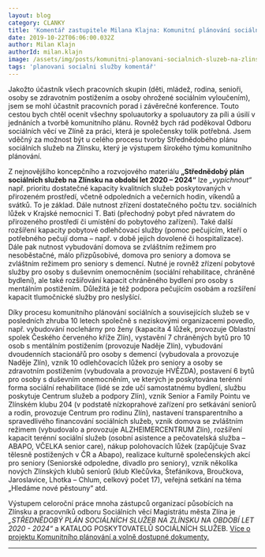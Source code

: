 ```yaml
---
layout: blog
category: CLANKY
title: 'Komentář zastupitele Milana Klajna: Komunitní plánování sociálních služeb na Zlínsku.'
date: 2019-10-22T06:06:00.032Z
author: Milan Klajn
authorId: milan.klajn
image: /assets/img/posts/komunitni-planovani-socialnich-sluzeb-na-zlinsku.jpg
tags: 'planovani socialni služby komentář'
---
```


Jakožto účastník všech pracovních skupin (děti, mládež, rodina, senioři, osoby se zdravotním postižením a osoby ohrožené sociálním vyloučením), jsem se mohl účastnit pracovních porad i závěrečné konference. Touto cestou bych chtěl ocenit všechny spoluautorky a spoluautory za píli a úsilí v jednáních a tvorbě komunitního plánu. Rovněž bych rád poděkoval Odboru sociálních věcí ve Zlíně za práci, která je společensky tolik potřebná. Jsem vděčný za možnost být u celého procesu tvorby Střednědobého plánu sociálních služeb na Zlínsku, který je výstupem širokého týmu komunitního plánování.

Z nejnovějšího koncepčního a rozvojového materiálu **„Střednědobý plán sociálních služeb na Zlínsku na období let 2020 – 2024“** lze *„vypíchnout“* např. prioritu dostatečné kapacity kvalitních služeb poskytovaných v přirozeném prostředí, včetně odpoledních a večerních hodin, víkendů a svátků. To je základ. Dále nutnost zřízení dostatečného počtu tzv. sociálních lůžek v Krajské nemocnici T. Bati (přechodný pobyt před návratem do přirozeného prostředí či umístění do pobytového zařízení). Také další rozšíření kapacity pobytové odlehčovací služby (pomoc pečujícím, kteří o potřebného pečují doma – např. v době jejich dovolené či hospitalizace). Dále pak nutnost vybudování domova se zvláštním režimem pro nesoběstačné, málo přizpůsobivé, domova pro seniory a domova se zvláštním režimem pro seniory s demencí. Nutné je rovněž zřízení pobytové služby pro osoby s duševním onemocněním (sociální rehabilitace, chráněné bydlení), ale také rozšiřování kapacit chráněného bydlení pro osoby s mentálním postižením. Důležitá je též podpora pečujícím osobám a rozšíření kapacit tlumočnické služby pro neslyšící.
 
Díky procesu komunitního plánování sociálních a souvisejících služeb se v posledních zhruba 10 letech společně s neziskovými organizacemi povedlo, např. vybudování noclehárny pro ženy (kapacita 4 lůžek, provozuje Oblastní spolek Českého červeného kříže Zlín), vystavění 7 chráněných bytů pro 10 osob s mentálním postižením (provozuje Naděje Zlín), vybudování dvoudenních stacionářů pro osoby s demencí (vybudovala a provozuje Naděje Zlín), vznik 10 odlehčovacích lůžek pro seniory a osoby se zdravotním postižením (vybudovala a provozuje HVĚZDA), postavení 6 bytů pro osoby s duševním onemocněním, ve kterých je poskytována terénní forma sociální rehabilitace (lidé se zde učí samostatnému bydlení, službu poskytuje Centrum služeb a podpory Zlín), vznik Senior a Family Pointu ve Zlínském klubu 204 (v podstatě nízkoprahové zařízení pro setkávání seniorů a rodin, provozuje Centrum pro rodinu Zlín), nastavení transparentního a spravedlivého financování sociálních služeb, vznik domova se zvláštním režimem (vybudovalo a provozuje ALZHEIMERCENTRUM Zlín), rozšíření kapacit terénní sociální služeb (osobní asistence a pečovatelská služba – ABAPO, VČELKA senior care), nákup polohovacích lůžek (zapůjčuje Svaz tělesně postižených v ČR a Abapo), realizace kulturně společenských akcí pro seniory (Seniorské odpoledne, divadlo pro seniory), vznik několika nových Zlínských klubů seniorů (klub Klečůvka, Štefánikova, Broučkova, Jaroslavice, Lhotka – Chlum, celkový počet 17), veřejná setkání na téma „Hledáme nové pěstouny“ atd.

Výstupem celoroční práce mnoha zástupců organizací působících na Zlínsku a pracovníků odboru Sociálních věcí Magistrátu města Zlína je *„STŘEDNĚDOBÝ PLÁN SOCIÁLNÍCH SLUŽEB NA ZLÍNSKU NA OBDOBÍ LET 2020 - 2024“* a KATALOG POSKYTOVATELŮ SOCIÁLNÍCH SLUŽEB.
[Více o projektu Komunitního plánování a volně dostupné dokumenty.](https://www.zlin.eu/komunitni-planovani-socialnich-sluzeb-na-zlinsku-cl-3242.html)


- - -
